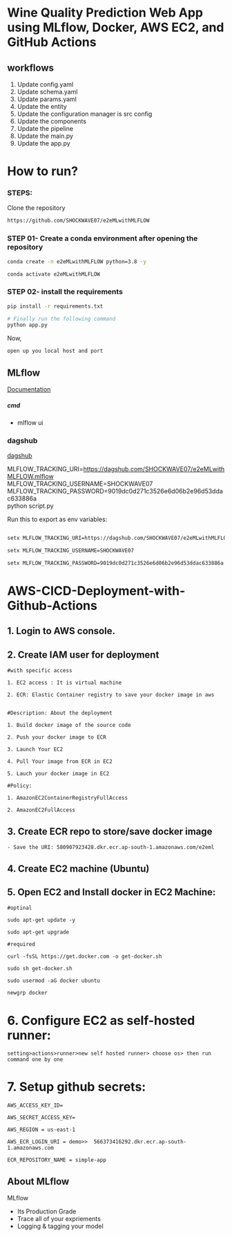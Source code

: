 # Wine Quality Prediction Web App using MLflow, Docker, AWS EC2, and GitHub Actions

## workflows

1. Update config.yaml
2. Update schema.yaml
3. Update params.yaml
4. Update the entity
5. Update the configuration manager is src config
6. Update the components
7. Update the pipeline
8. Update the main.py
9. Update the app.py 


# How to run?
### STEPS:

Clone the repository

```bash
https://github.com/SHOCKWAVE07/e2eMLwithMLFLOW
```
### STEP 01- Create a conda environment after opening the repository

```bash
conda create -n e2eMLwithMLFLOW python=3.8 -y
```

```bash
conda activate e2eMLwithMLFLOW
```


### STEP 02- install the requirements
```bash
pip install -r requirements.txt
```


```bash
# Finally run the following command
python app.py
```

Now,
```bash
open up you local host and port
```



## MLflow

[Documentation](https://mlflow.org/docs/latest/index.html)


##### cmd
- mlflow ui

### dagshub
[dagshub](https://dagshub.com/)

MLFLOW_TRACKING_URI=https://dagshub.com/SHOCKWAVE07/e2eMLwithMLFLOW.mlflow \
MLFLOW_TRACKING_USERNAME=SHOCKWAVE07 \
MLFLOW_TRACKING_PASSWORD=9019dc0d271c3526e6d06b2e96d53ddac633886a \
python script.py

Run this to export as env variables:

```bash

setx MLFLOW_TRACKING_URI=https://dagshub.com/SHOCKWAVE07/e2eMLwithMLFLOW.mlflow

setx MLFLOW_TRACKING_USERNAME=SHOCKWAVE07

setx MLFLOW_TRACKING_PASSWORD=9019dc0d271c3526e6d06b2e96d53ddac633886a

```



# AWS-CICD-Deployment-with-Github-Actions

## 1. Login to AWS console.

## 2. Create IAM user for deployment

	#with specific access

	1. EC2 access : It is virtual machine

	2. ECR: Elastic Container registry to save your docker image in aws


	#Description: About the deployment

	1. Build docker image of the source code

	2. Push your docker image to ECR

	3. Launch Your EC2 

	4. Pull Your image from ECR in EC2

	5. Lauch your docker image in EC2

	#Policy:

	1. AmazonEC2ContainerRegistryFullAccess

	2. AmazonEC2FullAccess

	
## 3. Create ECR repo to store/save docker image
    - Save the URI: 580907923428.dkr.ecr.ap-south-1.amazonaws.com/e2eml
	

	
## 4. Create EC2 machine (Ubuntu) 

## 5. Open EC2 and Install docker in EC2 Machine:
	
	
	#optinal

	sudo apt-get update -y

	sudo apt-get upgrade
	
	#required

	curl -fsSL https://get.docker.com -o get-docker.sh

	sudo sh get-docker.sh

	sudo usermod -aG docker ubuntu

	newgrp docker
	
# 6. Configure EC2 as self-hosted runner:
    setting>actions>runner>new self hosted runner> choose os> then run command one by one


# 7. Setup github secrets:

    AWS_ACCESS_KEY_ID=

    AWS_SECRET_ACCESS_KEY=

    AWS_REGION = us-east-1

    AWS_ECR_LOGIN_URI = demo>>  566373416292.dkr.ecr.ap-south-1.amazonaws.com

    ECR_REPOSITORY_NAME = simple-app




## About MLflow 
MLflow

 - Its Production Grade
 - Trace all of your expriements
 - Logging & tagging your model


